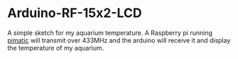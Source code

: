 # Arduino-RF-15x2-LCD
A simple sketch for my aquarium temperature.
A Raspberry pi running [pimatic](http://www.pimatic.org) will transmit over 433MHz and the arduino will receive it and display the temperature of my aquarium.
